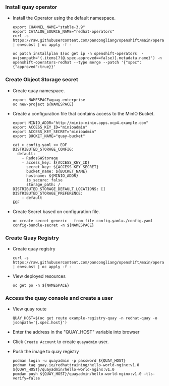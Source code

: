 ### Install quay operator

* Install the Operator using the default namespace.
  ```
  export CHANNEL_NAME="stable-3.9"
  export CATALOG_SOURCE_NAME="redhat-operators"
  curl -s https://raw.githubusercontent.com/pancongliang/openshift/main/operator/quay/01_deploy_operator.yaml | envsubst | oc apply -f -

  oc patch installplan $(oc get ip -n openshift-operators  -o=jsonpath='{.items[?(@.spec.approved==false)].metadata.name}') -n openshift-operators-redhat --type merge --patch '{"spec":{"approved":true}}'
  ```

### Create Object Storage secret

* Create quay namespace.
  ```
  export NAMESPACE=quay-enterprise
  oc new-project ${NAMESPACE}
  ```

* Create a configuration file that contains access to the MinIO Bucket.
  ```
  export MINIO_ADDR="http://minio-minio.apps.ocp4.example.com"
  export ACCESS_KEY_ID="minioadmin"
  export ACCESS_KEY_SECRET="minioadmin"
  export BUCKET_NAME="quay-bucket"

  cat > config.yaml << EOF
  DISTRIBUTED_STORAGE_CONFIG: 
    default: 
      - RadosGWStorage 
      - access_key: ${ACCESS_KEY_ID}
        secret_key: ${ACCESS_KEY_SECRET}
        bucket_name: ${BUCKET_NAME}
        hostname: ${MINIO_ADDR}
        is_secure: false
        storage_path: /
  DISTRIBUTED_STORAGE_DEFAULT_LOCATIONS: [] 
  DISTRIBUTED_STORAGE_PREFERENCE: 
      - default
  EOF
  ```

* Create Secret based on configuration file.
  ```
  oc create secret generic --from-file config.yaml=./config.yaml config-bundle-secret -n ${NAMESPACE}
  ```

### Create Quay Registry 

* Create quay registry 
  ```
  curl -s https://raw.githubusercontent.com/pancongliang/openshift/main/operator/quay/02_create_quay_registry.yaml | envsubst | oc apply -f -
  ```

* View deployed resources
  ```
  oc get po -n ${NAMESPACE}
  ```

### Access the quay console and create a user

* View quay route
  ```
  QUAY_HOST=$(oc get route example-registry-quay -n redhat-quay -o jsonpath='{.spec.host}')
  ```
* Enter the address in the "QUAY_HOST" variable into browser

* Click `Create Account` to create `quayadmin` user. 
  
* Push the image to quay registry
  ```
  podman login -u quayadmin -p password ${QUAY_HOST}
  podman tag quay.io/redhattraining/hello-world-nginx:v1.0 ${QUAY_HOST}/quayadmin/hello-world-nginx:v1.0
  pomdan push ${QUAY_HOST}/quayadmin/hello-world-nginx:v1.0 –tls-verify=false
  ```
